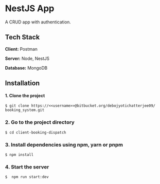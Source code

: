 
# NestJS App

A CRUD app with authentication.


## Tech Stack

**Client:** Postman

**Server:** Node, NestJS

**Database:** MongoDB


## Installation

#### 1. Clone the project
```
$ git clone https://<<username>>@bitbucket.org/debojyotichatterjee09/
booking_system.git
```

### 2. Go to the project directory
```
$ cd client-booking-dispatch
```
### 3. Install dependencies using npm, yarn or pnpm
```
$ npm install
```
### 4. Start the server
```
$  npm run start:dev
```